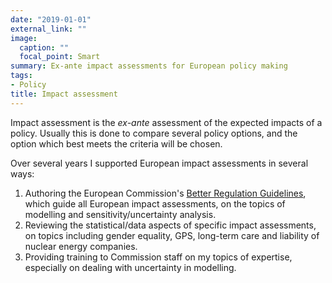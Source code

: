 ```yaml
---
date: "2019-01-01"
external_link: ""
image:
  caption: ""
  focal_point: Smart
summary: Ex-ante impact assessments for European policy making
tags:
- Policy
title: Impact assessment
---
```


Impact assessment is the *ex-ante* assessment of the expected impacts of a policy. Usually this is done to compare several policy options, and the option which best meets the criteria will be chosen.

Over several years I supported European impact assessments in several ways:

1. Authoring the European Commission's [Better Regulation Guidelines](https://ec.europa.eu/info/law/law-making-process/planning-and-proposing-law/better-regulation-why-and-how/better-regulation-guidelines-and-toolbox_en), which guide all European impact assessments, on the topics of modelling and sensitivity/uncertainty analysis.
2. Reviewing the statistical/data aspects of specific impact assessments, on topics including gender equality, GPS, long-term care and liability of nuclear energy companies.
3. Providing training to Commission staff on my topics of expertise, especially on dealing with uncertainty in modelling.
